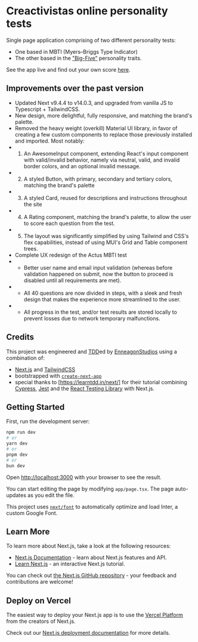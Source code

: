 # Creactivistas online personality tests

Single page application comprising of two different personality tests:
- One based in MBTI (Myers–Briggs Type Indicator)
- The other based in the ["Big-Five"](https://en.wikipedia.org/wiki/Big_Five_personality_traits) personality traits.

See the app live and find out your own score [here](http://creactivistas.enneagonstudios.com/).

## Improvements over the past version
- Updated Next v9.4.4 to v14.0.3, and upgraded from vanilla JS to Typescript + TailwindCSS.
- New design, more delightful, fully responsive, and matching the brand's palette.
- Removed the heavy weight (overkill) Material UI library, in favor of creating a few custom components to replace those previously installed and imported. Most notably: 
- 1. An AwesomeInput component, extending React's input component with valid/invalid behavior, namely via neutral, valid, and invalid border colors, and an optional invalid message.
- 2. A styled Button, with primary, secondary and tertiary colors, matching the brand's palette
- 3. A styled Card, reused for descriptions and instructions throughout the site
- 4. A Rating component, matching the brand's palette, to allow the user to score each question from the test.
- 5. The layout was significantly simplified by using Tailwind and CSS's flex capabilities, instead of using MUI's Grid and Table component trees.
- Complete UX redesign of the Actus MBTI test
- - Better user name and email input validation (whereas before validation happened on submit, now the button to proceed is disabled until all requirements are met).
- - All 40 questions are now divided in steps, with a sleek and fresh design that makes the experience more streamlined to the user.
- - All progress in the test, and/or test results are stored locally to prevent losses due to network temporary malfunctions.

## Credits
This project was engineered and [TDD](https://en.wikipedia.org/wiki/Test-driven_development#:~:text=Test%2Ddriven%20development%20(TDD),software%20against%20all%20test%20cases.)ed by [EnneagonStudios](https://www.enneagonstudios.com/) using a combination of:
- [Next.js](https://nextjs.org/) and [TailwindCSS](https://tailwindcss.com/)
- bootstrapped with [`create-next-app`](https://github.com/vercel/next.js/tree/canary/packages/create-next-app)
- special thanks to [https://learntdd.in/next/] for their tutorial combining [Cypress](https://www.cypress.io/), [Jest](https://jestjs.io/) and the [React Testing Library](https://testing-library.com/docs/react-testing-library/intro) with Next.js.


## Getting Started

First, run the development server:

```bash
npm run dev
# or
yarn dev
# or
pnpm dev
# or
bun dev
```

Open [http://localhost:3000](http://localhost:3000) with your browser to see the result.

You can start editing the page by modifying `app/page.tsx`. The page auto-updates as you edit the file.

This project uses [`next/font`](https://nextjs.org/docs/basic-features/font-optimization) to automatically optimize and load Inter, a custom Google Font.

## Learn More

To learn more about Next.js, take a look at the following resources:

- [Next.js Documentation](https://nextjs.org/docs) - learn about Next.js features and API.
- [Learn Next.js](https://nextjs.org/learn) - an interactive Next.js tutorial.

You can check out [the Next.js GitHub repository](https://github.com/vercel/next.js/) - your feedback and contributions are welcome!

## Deploy on Vercel

The easiest way to deploy your Next.js app is to use the [Vercel Platform](https://vercel.com/new?utm_medium=default-template&filter=next.js&utm_source=create-next-app&utm_campaign=create-next-app-readme) from the creators of Next.js.

Check out our [Next.js deployment documentation](https://nextjs.org/docs/deployment) for more details.
